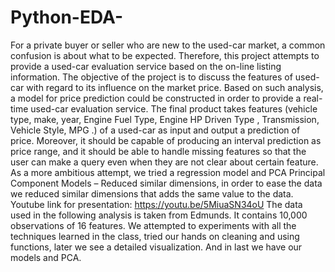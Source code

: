 # Python-EDA-
For a private buyer or seller who are new to the used-car market, a common confusion is about what to be expected. Therefore, this project attempts to provide a used-car evaluation service based on the on-line listing information. The objective of the project is to discuss the features of used-car with regard to its influence on the market price. Based on such analysis, a model for price prediction could be constructed in order to provide a real-time used-car evaluation service. The final product takes features (vehicle type, make, year, Engine Fuel Type, Engine HP Driven Type , Transmission, Vehicle Style, MPG .) of a used-car as input and output a prediction of price. Moreover, it should be capable of producing an interval prediction as price range, and it should be able to handle missing features so that the user can make a query even when they are not clear about certain feature. As a more ambitious attempt, we tried a regression model and PCA Principal Component Models – Reduced similar dimensions, in order to ease the data we reduced similar dimensions that adds the same value to the data. Youtube link for presentation: https://youtu.be/5MiuaSN34oU  The data used in the following analysis is taken from Edmunds. It contains 10,000 observations of 16 features. We attempted to experiments with all the techniques learned in the class, tried our hands on cleaning and using functions, later we see a detailed visualization. And in last we have our models and PCA.
